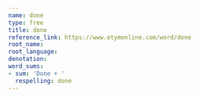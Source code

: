 ```yaml
---
name: done
type: free
title: done
reference_link: https://www.etymonline.com/word/done
root_name: 
root_language: 
denotation: 
word_sums:
- sum: 'Done + '
  respelling: done
---
```

